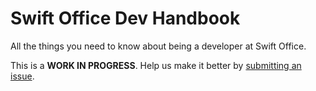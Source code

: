 # Swift Office Dev Handbook

All the things you need to know about being a developer at Swift Office.

This is a **WORK IN PROGRESS**. Help us make it better by [submitting an
issue](https://github.com/rswiftoffice/dev-handbook).

